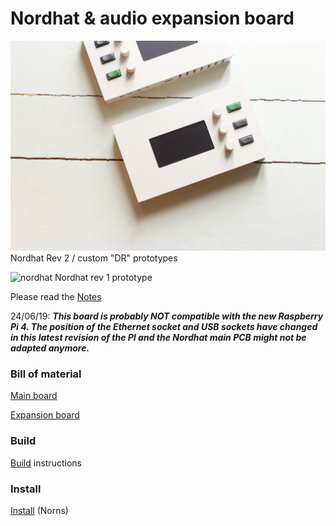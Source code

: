 # Nordhat & audio expansion board

![nordhat](hardware/images/510c58097f0b40acc58df217ebf5c39effdf3649.jpeg)
Nordhat Rev 2 / custom "DR" prototypes

![nordhat](hardware/images/21.jpg)
Nordhat rev 1 prototype

Please read the [Notes](hardware/notes.md)

24/06/19: ***This board is probably NOT compatible with the new Raspberry Pi 4. The position of the Ethernet socket and USB sockets have changed in this latest revision of the PI and the Nordhat main PCB might not be adapted anymore.*** 

### Bill of material
[Main board](hardware/bom/BOM_mainboard_nordhat.csv)

[Expansion board](hardware/bom/BOM_expansion_board_nordhat.csv)

### Build

[Build](hardware/build.md) instructions

### Install

[Install](files/install.md) (Norns)
